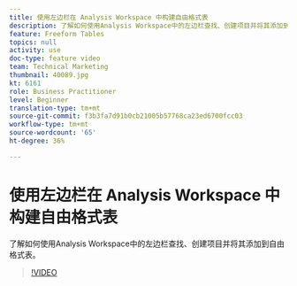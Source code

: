 ```yaml
---
title: 使用左边栏在 Analysis Workspace 中构建自由格式表
description: 了解如何使用Analysis Workspace中的左边栏查找、创建项目并将其添加到自由格式表。
feature: Freeform Tables
topics: null
activity: use
doc-type: feature video
team: Technical Marketing
thumbnail: 40089.jpg
kt: 6161
role: Business Practitioner
level: Beginner
translation-type: tm+mt
source-git-commit: f3b3fa7d91b0cb21005b57768ca23ed6700fcc03
workflow-type: tm+mt
source-wordcount: '65'
ht-degree: 36%

---
```



# 使用左边栏在 Analysis Workspace 中构建自由格式表

了解如何使用Analysis Workspace中的左边栏查找、创建项目并将其添加到自由格式表。

>[!VIDEO](https://video.tv.adobe.com/v/40089/?quality=12&learn=on)
